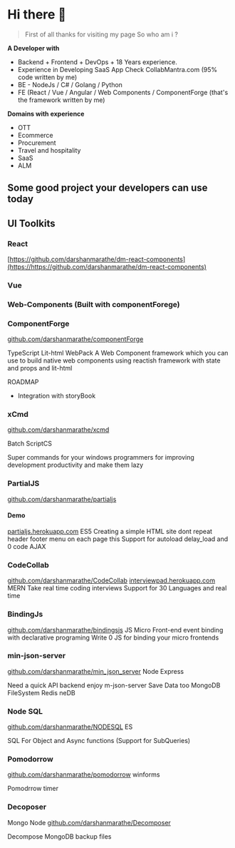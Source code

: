 # Hi there 👋

> First of all thanks for visiting my page 
>  So who am i ?

**A Developer with**

 - Backend + Frontend + DevOps +  18 Years experience.
 - Experience in Developing SaaS App Check CollabMantra.com (95% code written by me)
 - BE - NodeJs / C# / Golang / Python
 - FE (React / Vue / Angular / Web Components / ComponentForge (that's the framework written by me)


**Domains with experience** 
	
 - OTT  	
 - Ecommerce  	
 - Procurement  	
 - Travel and hospitality  	
 - SaaS  	
 - ALM

## Some good project your developers can use today


## UI Toolkits 
###  React
[https://github.com/darshanmarathe/dm-react-components](https://https://github.com/darshanmarathe/dm-react-components)
### Vue

### Web-Components (Built with componentForege)

### ComponentForge
[github.com/darshanmarathe/componentForge](https://github.com/darshanmarathe/componentForge)

TypeScript Lit-html WebPack
A Web Component framework which you can use to build native web components using reactish framework with state and props and lit-html

ROADMAP 
 * Integration with storyBook

### xCmd
[github.com/darshanmarathe/xcmd](https://github.com/darshanmarathe/xcmd)

Batch
ScriptCS

Super commands for your windows programmers for improving development productivity and make them lazy


### PartialJS
[github.com/darshanmarathe/partialjs](https://github.com/darshanmarathe/partialjs)

#### Demo
[partialjs.herokuapp.com](https://partialjs.herokuapp.com)
ES5
Creating a simple HTML site dont repeat header footer menu on each page this
Support for autoload delay_load and 0 code AJAX

### CodeCollab
[github.com/darshanmarathe/CodeCollab](https://github.com/darshanmarathe/CodeCollab)
[interviewpad.herokuapp.com](https://interviewpad.herokuapp.com)
MERN
Take real time coding interviews
Support for 30 Languages and real time

### BindingJs
[github.com/darshanmarathe/bindingsjs](https://github.com/darshanmarathe/bindingsjs)
JS
Micro Front-end event binding with declarative programing
Write 0 JS for binding your micro frontends


### min-json-server
[github.com/darshanmarathe/min_json_server](https://github.com/darshanmarathe/min_json_server)
Node Express

Need a quick API backend enjoy m-json-server
Save Data too
MongoDB
FileSystem
Redis
neDB


### Node SQL
[github.com/darshanmarathe/NODESQL](https://github.com/darshanmarathe/NODESQL)
ES

SQL For Object and Async functions
(Support for SubQueries)


### Pomodorrow
[github.com/darshanmarathe/pomodorrow](https://github.com/darshanmarathe/pomodorrow)
winforms

Pomodrrow timer


### Decoposer
Mongo Node
[github.com/darshanmarathe/Decomposer](https://github.com/darshanmarathe/Decomposer)

Decompose MongoDB backup files
